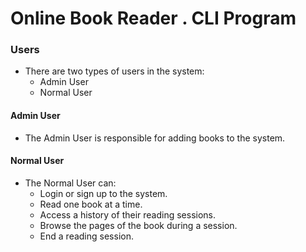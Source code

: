 ﻿# Online Book Reader . CLI Program
 
### Users
- There are two types of users in the system:
  - Admin User
  - Normal User

#### Admin User
- The Admin User is responsible for adding books to the system.

#### Normal User
- The Normal User can:
  - Login or sign up to the system.
  - Read one book at a time.
  - Access a history of their reading sessions.
  - Browse the pages of the book during a session.
  - End a reading session.

